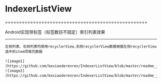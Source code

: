 # IndexerListView
===================================================

Android实现带标签（标签数目不固定）索引列表效果

------------------------------------------------------------

    左侧列表、右侧列表均使用recyclerView,右侧recyclerView数据根据左侧recyclerView选中的item项填充数据
    
    ![image1](https://github.com/kexiaoderenren/IndexerListView/blob/master/readme_jpg/IndexerListView1.png)
    ![image2](https://github.com/kexiaoderenren/IndexerListView/blob/master/readme_jpg/IndexerListView2.png)
